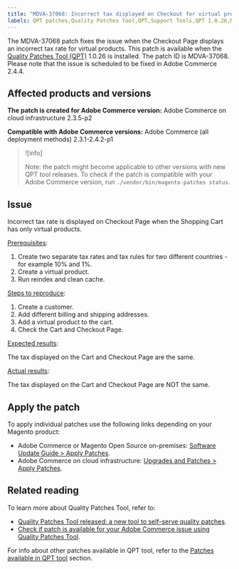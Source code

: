 ```yaml
---
title: "MDVA-37068: Incorrect tax displayed on Checkout for virtual products"
labels: QPT patches,Quality Patches Tool,QPT,Support Tools,QPT 1.0.26,Magento Commerce Cloud,Magento Commerce,virtual products,checkout,tax,shopping cart,2.3.1,2.3.2,2.3.3,2.3.2-p2,2.3.4,2.3.3-p1,2.3.5,2.3.4-p2,2.3.5-p1,2.3.5-p2,2.3.6,2.3.6-p1,2.3.7,2.4.0,2.4.0-p1,2.4.1,2.4.1-p1,2.4.2,2.4.2-p1,Adobe Commerce,cloud infrastructure,on-premises
---
```


The MDVA-37068 patch fixes the issue when the Checkout Page displays an incorrect tax rate for virtual products. This patch is available when the [Quality Patches Tool (QPT)](https://support.magento.com/hc/en-us/articles/360047139492) 1.0.26 is installed. The patch ID is MDVA-37068. Please note that the issue is scheduled to be fixed in Adobe Commerce 2.4.4.

## Affected products and versions

**The patch is created for Adobe Commerce version:**
Adobe Commerce on cloud infrastructure 2.3.5-p2

**Compatible with Adobe Commerce versions:**
Adobe Commerce (all deployment methods) 2.3.1-2.4.2-p1

>![info]
>
>Note: the patch might become applicable to other versions with new QPT tool releases. To check if the patch is compatible with your Adobe Commerce version, run `./vendor/bin/magento-patches status`.

## Issue

Incorrect tax rate is displayed on Checkout Page when the Shopping Cart has only virtual products.

<ins>Prerequisites</ins>:

1. Create two separate tax rates and tax rules for two different countries - for example 10% and 1%.
1. Create a virtual product.
1. Run reindex and clean cache.

<ins>Steps to reproduce</ins>:

1. Create a customer.
1. Add different billing and shipping addresses.
1. Add a virtual product to the cart.
1. Check the Cart and Checkout Page.

<ins>Expected results</ins>:

The tax displayed on the Cart and Checkout Page are the same.

<ins>Actual results</ins>:

The tax displayed on the Cart and Checkout Page are NOT the same.

## Apply the patch

To apply individual patches use the following links depending on your Magento product:

* Adobe Commerce or Magento Open Source on-premises: [Software Update Guide > Apply Patches](https://devdocs.magento.com/guides/v2.4/comp-mgr/patching/mqp.html).
* Adobe Commerce on cloud infrastructure: [Upgrades and Patches > Apply Patches](https://devdocs.magento.com/cloud/project/project-patch.html).

## Related reading

To learn more about Quality Patches Tool, refer to:

* [Quality Patches Tool released: a new tool to self-serve quality patches](https://support.magento.com/hc/en-us/articles/360047139492).
* [Check if patch is available for your Adobe Commerce issue using Quality Patches Tool](https://support.magento.com/hc/en-us/articles/360047125252).

For info about other patches available in QPT tool, refer to the [Patches available in QPT tool](https://support.magento.com/hc/en-us/sections/360010506631-Patches-available-in-QPT-tool-) section.
